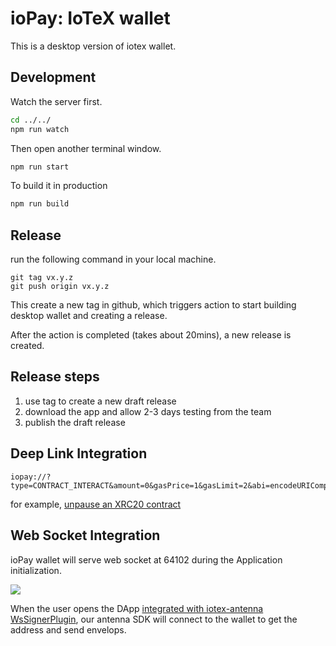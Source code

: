 # ioPay: IoTeX wallet

This is a desktop version of iotex wallet.

## Development

Watch the server first.

```bash
cd ../../
npm run watch
```

Then open another terminal window.

```bash
npm run start
```

To build it in production

```bash
npm run build
```

## Release

run the following command in your local machine.

```
git tag vx.y.z
git push origin vx.y.z
```

This create a new tag in github, which triggers action to start building desktop wallet and creating a release.

After the action is completed (takes about 20mins), a new release is created.

## Release steps

1. use tag to create a new draft release
2. download the app and allow 2-3 days testing from the team
3. publish the draft release

## Deep Link Integration

```text
iopay://?type=CONTRACT_INTERACT&amount=0&gasPrice=1&gasLimit=2&abi=encodeURIComponent(abi)&contractAddress=io123&method=unpause
```

for example, [unpause an XRC20 contract](iopay://?type=CONTRACT_INTERACT&amount=0&gasPrice=1&gasLimit=3&abi=%5B%7B%22constant%22%3Atrue%2C%22inputs%22%3A%5B%5D%2C%22name%22%3A%22name%22%2C%22outputs%22%3A%5B%7B%22name%22%3A%22%22%2C%22type%22%3A%22string%22%7D%5D%2C%22payable%22%3Afalse%2C%22stateMutability%22%3A%22view%22%2C%22type%22%3A%22function%22%7D%2C%7B%22constant%22%3Afalse%2C%22inputs%22%3A%5B%7B%22name%22%3A%22_spender%22%2C%22type%22%3A%22address%22%7D%2C%7B%22name%22%3A%22_value%22%2C%22type%22%3A%22uint256%22%7D%5D%2C%22name%22%3A%22approve%22%2C%22outputs%22%3A%5B%7B%22name%22%3A%22%22%2C%22type%22%3A%22bool%22%7D%5D%2C%22payable%22%3Afalse%2C%22stateMutability%22%3A%22nonpayable%22%2C%22type%22%3A%22function%22%7D%2C%7B%22constant%22%3Atrue%2C%22inputs%22%3A%5B%5D%2C%22name%22%3A%22totalSupply%22%2C%22outputs%22%3A%5B%7B%22name%22%3A%22%22%2C%22type%22%3A%22uint256%22%7D%5D%2C%22payable%22%3Afalse%2C%22stateMutability%22%3A%22view%22%2C%22type%22%3A%22function%22%7D%2C%7B%22constant%22%3Afalse%2C%22inputs%22%3A%5B%7B%22name%22%3A%22_from%22%2C%22type%22%3A%22address%22%7D%2C%7B%22name%22%3A%22_to%22%2C%22type%22%3A%22address%22%7D%2C%7B%22name%22%3A%22_value%22%2C%22type%22%3A%22uint256%22%7D%5D%2C%22name%22%3A%22transferFrom%22%2C%22outputs%22%3A%5B%7B%22name%22%3A%22%22%2C%22type%22%3A%22bool%22%7D%5D%2C%22payable%22%3Afalse%2C%22stateMutability%22%3A%22nonpayable%22%2C%22type%22%3A%22function%22%7D%2C%7B%22constant%22%3Atrue%2C%22inputs%22%3A%5B%5D%2C%22name%22%3A%22decimals%22%2C%22outputs%22%3A%5B%7B%22name%22%3A%22%22%2C%22type%22%3A%22uint256%22%7D%5D%2C%22payable%22%3Afalse%2C%22stateMutability%22%3A%22view%22%2C%22type%22%3A%22function%22%7D%2C%7B%22constant%22%3Afalse%2C%22inputs%22%3A%5B%5D%2C%22name%22%3A%22unpause%22%2C%22outputs%22%3A%5B%5D%2C%22payable%22%3Afalse%2C%22stateMutability%22%3A%22nonpayable%22%2C%22type%22%3A%22function%22%7D%2C%7B%22constant%22%3Atrue%2C%22inputs%22%3A%5B%5D%2C%22name%22%3A%22paused%22%2C%22outputs%22%3A%5B%7B%22name%22%3A%22%22%2C%22type%22%3A%22bool%22%7D%5D%2C%22payable%22%3Afalse%2C%22stateMutability%22%3A%22view%22%2C%22type%22%3A%22function%22%7D%2C%7B%22constant%22%3Afalse%2C%22inputs%22%3A%5B%7B%22name%22%3A%22_spender%22%2C%22type%22%3A%22address%22%7D%2C%7B%22name%22%3A%22_subtractedValue%22%2C%22type%22%3A%22uint256%22%7D%5D%2C%22name%22%3A%22decreaseApproval%22%2C%22outputs%22%3A%5B%7B%22name%22%3A%22success%22%2C%22type%22%3A%22bool%22%7D%5D%2C%22payable%22%3Afalse%2C%22stateMutability%22%3A%22nonpayable%22%2C%22type%22%3A%22function%22%7D%2C%7B%22constant%22%3Atrue%2C%22inputs%22%3A%5B%7B%22name%22%3A%22_owner%22%2C%22type%22%3A%22address%22%7D%5D%2C%22name%22%3A%22balanceOf%22%2C%22outputs%22%3A%5B%7B%22name%22%3A%22balance%22%2C%22type%22%3A%22uint256%22%7D%5D%2C%22payable%22%3Afalse%2C%22stateMutability%22%3A%22view%22%2C%22type%22%3A%22function%22%7D%2C%7B%22constant%22%3Afalse%2C%22inputs%22%3A%5B%5D%2C%22name%22%3A%22pause%22%2C%22outputs%22%3A%5B%5D%2C%22payable%22%3Afalse%2C%22stateMutability%22%3A%22nonpayable%22%2C%22type%22%3A%22function%22%7D%2C%7B%22constant%22%3Atrue%2C%22inputs%22%3A%5B%5D%2C%22name%22%3A%22owner%22%2C%22outputs%22%3A%5B%7B%22name%22%3A%22%22%2C%22type%22%3A%22address%22%7D%5D%2C%22payable%22%3Afalse%2C%22stateMutability%22%3A%22view%22%2C%22type%22%3A%22function%22%7D%2C%7B%22constant%22%3Atrue%2C%22inputs%22%3A%5B%5D%2C%22name%22%3A%22symbol%22%2C%22outputs%22%3A%5B%7B%22name%22%3A%22%22%2C%22type%22%3A%22string%22%7D%5D%2C%22payable%22%3Afalse%2C%22stateMutability%22%3A%22view%22%2C%22type%22%3A%22function%22%7D%2C%7B%22constant%22%3Afalse%2C%22inputs%22%3A%5B%7B%22name%22%3A%22_to%22%2C%22type%22%3A%22address%22%7D%2C%7B%22name%22%3A%22_value%22%2C%22type%22%3A%22uint256%22%7D%5D%2C%22name%22%3A%22transfer%22%2C%22outputs%22%3A%5B%7B%22name%22%3A%22%22%2C%22type%22%3A%22bool%22%7D%5D%2C%22payable%22%3Afalse%2C%22stateMutability%22%3A%22nonpayable%22%2C%22type%22%3A%22function%22%7D%2C%7B%22constant%22%3Afalse%2C%22inputs%22%3A%5B%7B%22name%22%3A%22_spender%22%2C%22type%22%3A%22address%22%7D%2C%7B%22name%22%3A%22_addedValue%22%2C%22type%22%3A%22uint256%22%7D%5D%2C%22name%22%3A%22increaseApproval%22%2C%22outputs%22%3A%5B%7B%22name%22%3A%22success%22%2C%22type%22%3A%22bool%22%7D%5D%2C%22payable%22%3Afalse%2C%22stateMutability%22%3A%22nonpayable%22%2C%22type%22%3A%22function%22%7D%2C%7B%22constant%22%3Atrue%2C%22inputs%22%3A%5B%7B%22name%22%3A%22_owner%22%2C%22type%22%3A%22address%22%7D%2C%7B%22name%22%3A%22_spender%22%2C%22type%22%3A%22address%22%7D%5D%2C%22name%22%3A%22allowance%22%2C%22outputs%22%3A%5B%7B%22name%22%3A%22%22%2C%22type%22%3A%22uint256%22%7D%5D%2C%22payable%22%3Afalse%2C%22stateMutability%22%3A%22view%22%2C%22type%22%3A%22function%22%7D%2C%7B%22constant%22%3Afalse%2C%22inputs%22%3A%5B%7B%22name%22%3A%22newOwner%22%2C%22type%22%3A%22address%22%7D%5D%2C%22name%22%3A%22transferOwnership%22%2C%22outputs%22%3A%5B%5D%2C%22payable%22%3Afalse%2C%22stateMutability%22%3A%22nonpayable%22%2C%22type%22%3A%22function%22%7D%2C%7B%22inputs%22%3A%5B%7B%22name%22%3A%22tokenTotalAmount%22%2C%22type%22%3A%22uint256%22%7D%5D%2C%22payable%22%3Afalse%2C%22stateMutability%22%3A%22nonpayable%22%2C%22type%22%3A%22constructor%22%7D%2C%7B%22anonymous%22%3Afalse%2C%22inputs%22%3A%5B%5D%2C%22name%22%3A%22Pause%22%2C%22type%22%3A%22event%22%7D%2C%7B%22anonymous%22%3Afalse%2C%22inputs%22%3A%5B%5D%2C%22name%22%3A%22Unpause%22%2C%22type%22%3A%22event%22%7D%2C%7B%22anonymous%22%3Afalse%2C%22inputs%22%3A%5B%7B%22indexed%22%3Atrue%2C%22name%22%3A%22previousOwner%22%2C%22type%22%3A%22address%22%7D%2C%7B%22indexed%22%3Atrue%2C%22name%22%3A%22newOwner%22%2C%22type%22%3A%22address%22%7D%5D%2C%22name%22%3A%22OwnershipTransferred%22%2C%22type%22%3A%22event%22%7D%2C%7B%22anonymous%22%3Afalse%2C%22inputs%22%3A%5B%7B%22indexed%22%3Atrue%2C%22name%22%3A%22owner%22%2C%22type%22%3A%22address%22%7D%2C%7B%22indexed%22%3Atrue%2C%22name%22%3A%22spender%22%2C%22type%22%3A%22address%22%7D%2C%7B%22indexed%22%3Afalse%2C%22name%22%3A%22value%22%2C%22type%22%3A%22uint256%22%7D%5D%2C%22name%22%3A%22Approval%22%2C%22type%22%3A%22event%22%7D%2C%7B%22anonymous%22%3Afalse%2C%22inputs%22%3A%5B%7B%22indexed%22%3Atrue%2C%22name%22%3A%22from%22%2C%22type%22%3A%22address%22%7D%2C%7B%22indexed%22%3Atrue%2C%22name%22%3A%22to%22%2C%22type%22%3A%22address%22%7D%2C%7B%22indexed%22%3Afalse%2C%22name%22%3A%22value%22%2C%22type%22%3A%22uint256%22%7D%5D%2C%22name%22%3A%22Transfer%22%2C%22type%22%3A%22event%22%7D%5D&contractAddress=io1xeg4xtsk85tlx4jtc2age3ch74ewu9dcpj266w&method=unpause)

## Web Socket Integration

ioPay wallet will serve web socket at 64102 during the Application initialization.

![](https://res.cloudinary.com/dohtidfqh/image/upload/v1566435752/web-guiguio/iopay-ws.svg)

When the user opens the DApp [integrated with iotex-antenna WsSignerPlugin](https://docs.iotex.io/docs/libraries-and-tools.html#working-with-desktop-wallet), our antenna SDK will connect to the wallet to get the address and send envelops.
